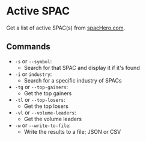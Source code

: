 # Active SPAC
Get a list of active SPAC(s) from [spacHero.com](https://www.spachero.com/).

## Commands
* `-s` or `--symbol`:
  * Search for that SPAC and display it if it's found
* `-i` or `industry`:
  * Search for a specific industry of SPACs
* `-tg` or `--top-gainers`:
  * Get the top gainers
* `-tl` or `--top-losers`:
  * Get the top losers
* `-vl` or `--volume-leaders`:
  * Get the volume leaders
* `-w` or `--write-to-file`:
  * Write the results to a file; JSON or CSV
